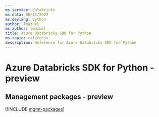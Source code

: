 ```yaml
---
ms.service: databricks
ms.data: 08/23/2022
ms.devlang: python
author: lmazuel
ms.author: lmazuel
title: Azure Databricks SDK for Python
ms.topic: reference
description: Reference for Azure Databricks SDK for Python
---
```

# Azure Databricks SDK for Python - preview

## Management packages - preview
[!INCLUDE [mgmt-packages](databricks-mgmt-index.md)]